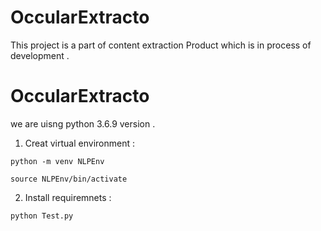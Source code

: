 # OccularExtracto

This project is a part of content extraction Product which is in process of development .

# OccularExtracto

we are uisng python 3.6.9 version . 

1) Creat virtual environment :

```shell
python -m venv NLPEnv

source NLPEnv/bin/activate

```

2) Install requiremnets :

```python
python Test.py
```






